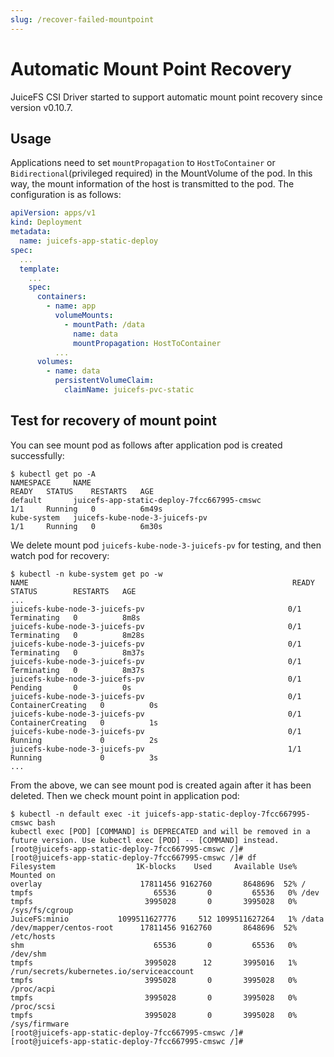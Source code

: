 ```yaml
---
slug: /recover-failed-mountpoint
---
```


# Automatic Mount Point Recovery

JuiceFS CSI Driver started to support automatic mount point recovery since version v0.10.7.

## Usage

Applications need to set `mountPropagation` to `HostToContainer` or `Bidirectional`(privileged required) in the
MountVolume of the pod. In this way, the mount information of the host is transmitted to the pod. The configuration is
as follows:

```yaml
apiVersion: apps/v1
kind: Deployment
metadata:
  name: juicefs-app-static-deploy
spec:
  ...
  template:
    ...
    spec:
      containers:
        - name: app
          volumeMounts:
            - mountPath: /data
              name: data
              mountPropagation: HostToContainer
          ...
      volumes:
        - name: data
          persistentVolumeClaim:
            claimName: juicefs-pvc-static
```

## Test for recovery of mount point

You can see mount pod as follows after application pod is created successfully:

```shell
$ kubectl get po -A
NAMESPACE     NAME                                                           READY   STATUS    RESTARTS   AGE
default       juicefs-app-static-deploy-7fcc667995-cmswc                     1/1     Running   0          6m49s
kube-system   juicefs-kube-node-3-juicefs-pv                                1/1     Running   0          6m30s
```

We delete mount pod `juicefs-kube-node-3-juicefs-pv` for testing, and then watch pod for recovery:

```shell
$ kubectl -n kube-system get po -w
NAME                                                           READY   STATUS        RESTARTS   AGE
...
juicefs-kube-node-3-juicefs-pv                                0/1     Terminating   0          8m8s
juicefs-kube-node-3-juicefs-pv                                0/1     Terminating   0          8m28s
juicefs-kube-node-3-juicefs-pv                                0/1     Terminating   0          8m37s
juicefs-kube-node-3-juicefs-pv                                0/1     Terminating   0          8m37s
juicefs-kube-node-3-juicefs-pv                                0/1     Pending       0          0s
juicefs-kube-node-3-juicefs-pv                                0/1     ContainerCreating   0          0s
juicefs-kube-node-3-juicefs-pv                                0/1     ContainerCreating   0          1s
juicefs-kube-node-3-juicefs-pv                                0/1     Running             0          2s
juicefs-kube-node-3-juicefs-pv                                1/1     Running             0          3s
...
```

From the above, we can see mount pod is created again after it has been deleted. Then we check mount point in
application pod:

```shell
$ kubectl -n default exec -it juicefs-app-static-deploy-7fcc667995-cmswc bash
kubectl exec [POD] [COMMAND] is DEPRECATED and will be removed in a future version. Use kubectl exec [POD] -- [COMMAND] instead.
[root@juicefs-app-static-deploy-7fcc667995-cmswc /]#
[root@juicefs-app-static-deploy-7fcc667995-cmswc /]# df
Filesystem                  1K-blocks    Used     Available Use% Mounted on
overlay                      17811456 9162760       8648696  52% /
tmpfs                           65536       0         65536   0% /dev
tmpfs                         3995028       0       3995028   0% /sys/fs/cgroup
JuiceFS:minio           1099511627776     512 1099511627264   1% /data
/dev/mapper/centos-root      17811456 9162760       8648696  52% /etc/hosts
shm                             65536       0         65536   0% /dev/shm
tmpfs                         3995028      12       3995016   1% /run/secrets/kubernetes.io/serviceaccount
tmpfs                         3995028       0       3995028   0% /proc/acpi
tmpfs                         3995028       0       3995028   0% /proc/scsi
tmpfs                         3995028       0       3995028   0% /sys/firmware
[root@juicefs-app-static-deploy-7fcc667995-cmswc /]#
[root@juicefs-app-static-deploy-7fcc667995-cmswc /]#
```
